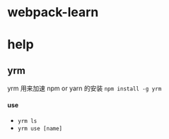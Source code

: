 # webpack-learn

# help

## yrm

yrm 用来加速 npm or yarn 的安装 `npm install -g yrm`

#### use
* `yrm ls`
* `yrm use [name]`
